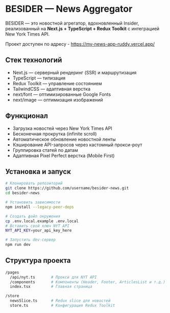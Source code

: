 # BESIDER — News Aggregator

BESIDER — это новостной агрегатор, вдохновленный Insider, реализованный на **Next.js + TypeScript + Redux Toolkit** с интеграцией New York Times API. 

Проект доступен по адресу - https://my-news-app-ruddy.vercel.app/

## Стек технологий

- Next.js — серверный рендеринг (SSR) и маршрутизация  
- TypeScript — типизация  
- Redux Toolkit — управление состоянием  
- TailwindCSS — адаптивная верстка  
- next/font — оптимизированные Google Fonts  
- next/image — оптимизация изображений  

## Функционал

- Загрузка новостей через New York Times API  
- Бесконечная прокрутка (infinite scroll)  
- Автоматическое обновление новостной ленты  
- Кэширование API-запросов через кастомный прокси-роут  
- Группировка статей по датам  
- Адаптивная Pixel Perfect верстка (Mobile First)  

## Установка и запуск

```bash
# Клонировать репозиторий
git clone https://github.com/username/besider-news.git
cd besider-news

# Установить зависимости
npm install --legacy-peer-deps

# Создать файл окружения
cp .env.local.example .env.local
# Вставить свой ключ NYT API
NYT_API_KEY=your_api_key_here

# Запустить dev-сервер
npm run dev
```

## Структура проекта
```bash
/pages
  /api/nyt.ts       # Прокси для NYT API
  /components       # Компоненты (Header, Footer, ArticlesList и т.д.)
  index.tsx         # Главная страница

/store
  newsSlice.ts      # Redux slice для новостей
  store.ts          # Конфигурация Redux Toolkit

